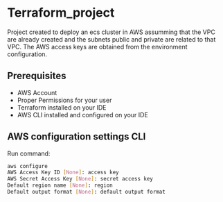 # Terraform_project

Project created to deploy an ecs cluster in AWS assumming that the VPC are already created and the subnets public and private are related to that VPC. The AWS access keys are obtained from the environment configuration.

## Prerequisites 

-   AWS Account
-   Proper Permissions for your user
-   Terraform installed on your IDE
-   AWS CLI installed and configured on your IDE


## AWS configuration settings CLI
Run command:
```sh 
aws configure
AWS Access Key ID [None]: access key
AWS Secret Access Key [None]: secret access key
Default region name [None]: region
Default output format [None]: default output format
```


